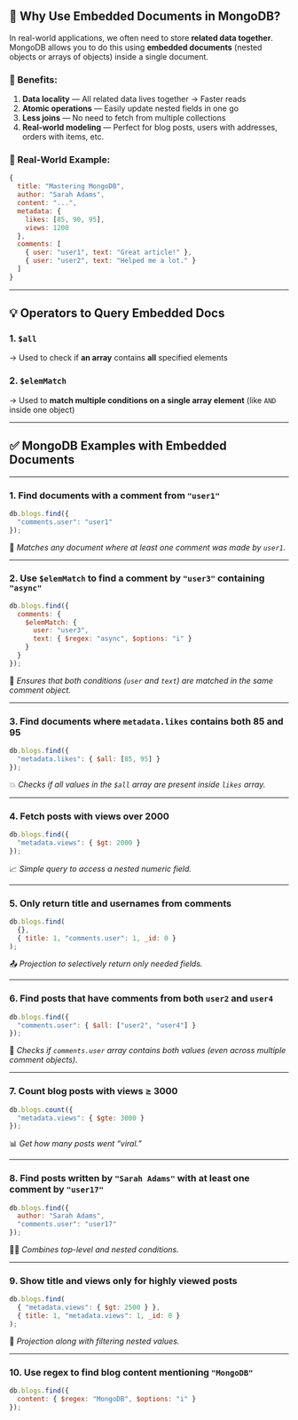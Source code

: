 

## 🔷 Why Use Embedded Documents in MongoDB?

In real-world applications, we often need to store **related data together**. MongoDB allows you to do this using **embedded documents** (nested objects or arrays of objects) inside a single document.

### 🔑 Benefits:

1. **Data locality** — All related data lives together → Faster reads
2. **Atomic operations** — Easily update nested fields in one go
3. **Less joins** — No need to fetch from multiple collections
4. **Real-world modeling** — Perfect for blog posts, users with addresses, orders with items, etc.

### 🧠 Real-World Example:

```js
{
  title: "Mastering MongoDB",
  author: "Sarah Adams",
  content: "...",
  metadata: {
    likes: [85, 90, 95],
    views: 1200
  },
  comments: [
    { user: "user1", text: "Great article!" },
    { user: "user2", text: "Helped me a lot." }
  ]
}
```

---

## 💡 Operators to Query Embedded Docs

### 1. `$all`

→ Used to check if **an array** contains **all** specified elements

### 2. `$elemMatch`

→ Used to **match multiple conditions on a single array element** (like `AND` inside one object)

---

## ✅ MongoDB Examples with Embedded Documents

---

### **1. Find documents with a comment from `"user1"`**

```js
db.blogs.find({
  "comments.user": "user1"
});
```

📘 *Matches any document where at least one comment was made by `user1`.*

---

### **2. Use `$elemMatch` to find a comment by `"user3"` containing `"async"`**

```js
db.blogs.find({
  comments: {
    $elemMatch: {
      user: "user3",
      text: { $regex: "async", $options: "i" }
    }
  }
});
```

🧠 *Ensures that both conditions (`user` and `text`) are matched in the same comment object.*

---

### **3. Find documents where `metadata.likes` contains both 85 and 95**

```js
db.blogs.find({
  "metadata.likes": { $all: [85, 95] }
});
```

💥 *Checks if all values in the `$all` array are present inside `likes` array.*

---

### **4. Fetch posts with views over 2000**

```js
db.blogs.find({
  "metadata.views": { $gt: 2000 }
});
```

📈 *Simple query to access a nested numeric field.*

---

### **5. Only return title and usernames from comments**

```js
db.blogs.find(
  {},
  { title: 1, "comments.user": 1, _id: 0 }
);
```

📤 *Projection to selectively return only needed fields.*

---

### **6. Find posts that have comments from both `user2` and `user4`**

```js
db.blogs.find({
  "comments.user": { $all: ["user2", "user4"] }
});
```

🎯 *Checks if `comments.user` array contains both values (even across multiple comment objects).*

---

### **7. Count blog posts with views ≥ 3000**

```js
db.blogs.count({
  "metadata.views": { $gte: 3000 }
});
```

📊 *Get how many posts went “viral.”*

---

### **8. Find posts written by `"Sarah Adams"` with at least one comment by `"user17"`**

```js
db.blogs.find({
  author: "Sarah Adams",
  "comments.user": "user17"
});
```

👩‍💻 *Combines top-level and nested conditions.*

---

### **9. Show title and views only for highly viewed posts**

```js
db.blogs.find(
  { "metadata.views": { $gt: 2500 } },
  { title: 1, "metadata.views": 1, _id: 0 }
);
```

🔎 *Projection along with filtering nested values.*

---

### **10. Use regex to find blog content mentioning `"MongoDB"`**

```js
db.blogs.find({
  content: { $regex: "MongoDB", $options: "i" }
});
```


